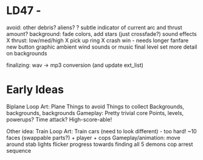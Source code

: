 LD47 -
============================

avoid: other debris? aliens?
? subtle indicator of current arc and thrust amount?
background: fade colors, add stars (just crossfade?)
sound effects
  X thrust: low/med/high
  X pick up ring
  X crash
  win - needs longer fanfare
new button graphic
ambient wind sounds or music
final level set
more detail on backgrounds

finalizing:
  wav -> mp3 conversion (and update ext_list)

Early Ideas
===========
Biplane Loop
Art:
  Plane
  Things to avoid
  Things to collect
  Backgrounds, backgrounds, backgrounds
Gameplay:
  Pretty trivial core
  Points, levels, powerups? Time attack?
    High-score-able!

Other idea: Train Loop
Art:
  Train cars (need to look different) - too hard!
  ~10 faces (swappable parts?) + player + cops
Gameplay/animation:
  move around
  stab
  lights flicker
  progress towards finding all 5 demons
  cop arrest sequence
